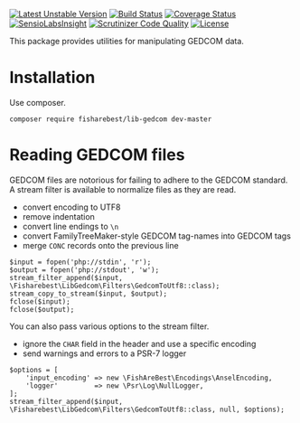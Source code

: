 [![Latest Unstable Version](https://poser.pugx.org/fisharebest/lib-gedcom/v/unstable)](https://packagist.org/packages/fisharebest/lib-gedcom)
[![Build Status](https://travis-ci.org/fisharebest/lib-gedcom.svg?branch=master)](https://travis-ci.org/fisharebest/lib-gedcom)
[![Coverage Status](https://coveralls.io/repos/github/fisharebest/lib-gedcom/badge.svg)](https://coveralls.io/github/fisharebest/lib-gedcom)
[![SensioLabsInsight](https://insight.sensiolabs.com/projects/8b3e806f-ab51-40c2-81fa-ac896c1bcd8a/mini.png)](https://insight.sensiolabs.com/projects/8b3e806f-ab51-40c2-81fa-ac896c1bcd8a)
[![Scrutinizer Code Quality](https://scrutinizer-ci.com/g/fisharebest/lib-gedcom/badges/quality-score.png?b=master)](https://scrutinizer-ci.com/g/fisharebest/lib-gedcom/?branch=master)
[![License](https://poser.pugx.org/fisharebest/lib-gedcom/license)](https://packagist.org/packages/fisharebest/lib-gedcom)

This package provides utilities for manipulating GEDCOM data.

Installation
============

Use composer.

```
composer require fisharebest/lib-gedcom dev-master
```

Reading GEDCOM files
====================

GEDCOM files are notorious for failing to adhere to the GEDCOM standard.
A stream filter is available to normalize files as they are read.

* convert encoding to UTF8
* remove indentation
* convert line endings to `\n`
* convert FamilyTreeMaker-style GEDCOM tag-names into GEDCOM tags
* merge `CONC` records onto the previous line

```
$input = fopen('php://stdin', 'r');
$output = fopen('php://stdout', 'w');
stream_filter_append($input, \Fisharebest\LibGedcom\Filters\GedcomToUtf8::class);
stream_copy_to_stream($input, $output);
fclose($input);
fclose($output);
```

You can also pass various options to the stream filter.
* ignore the `CHAR` field in the header and use a specific encoding
* send warnings and errors to a PSR-7 logger
```
$options = [
	'input_encoding' => new \FishAreBest\Encodings\AnselEncoding,
	'logger'         => new \Psr\Log\NullLogger,
];
stream_filter_append($input, \Fisharebest\LibGedcom\Filters\GedcomToUtf8::class, null, $options);
```
